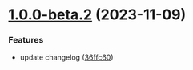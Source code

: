 # [1.0.0-beta.2](https://github.com/brandonroberts/blog/compare/v1.0.0-beta.1...v1.0.0-beta.2) (2023-11-09)


### Features

* update changelog ([36ffc60](https://github.com/brandonroberts/blog/commit/36ffc6034fb88beef2cab65d0890e49d63e0f6a4))
